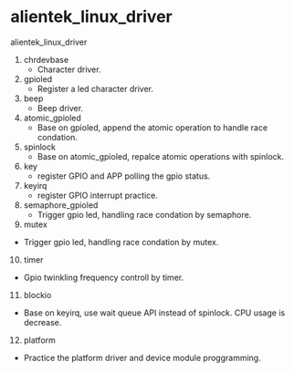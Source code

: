 # alientek_linux_driver
alientek_linux_driver

1. chrdevbase
   * Character driver.
2. gpioled
   * Register a led character driver.
3. beep
   * Beep driver.
4. atomic_gpioled
   * Base on gpioled, append the atomic operation to handle race condation.
5. spinlock
   * Base on atomic_gpioled, repalce atomic operations with spinlock.
6. key
   * register GPIO and APP polling the gpio status.
7. keyirq
   * register GPIO interrupt practice.
8. semaphore_gpioled
   * Trigger gpio led, handling race condation by semaphore.
9.  mutex
   * Trigger gpio led, handling race condation by mutex.
10. timer
   * Gpio twinkling frequency controll by timer.
11. blockio
   * Base on keyirq, use wait queue API instead of spinlock. CPU usage is decrease.
12. platform
   * Practice the platform driver and device module proggramming.
